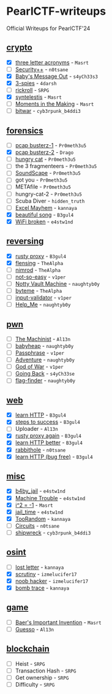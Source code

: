 # PearlCTF-writeups
Official Writeups for PearlCTF'24

## [crypto](/crypto/)

- [x] [three letter acronyms](/crypto/3-letter-acronyms) - `Masrt`
- [ ] [Security++](/crypto/security-plus) - `n0tsane`
- [x] [Baby's Message Out](/crypto/baby-rsa) - `s4yCh33s3`
- [x] [3-spies](/crypto/3-spies) - `4darsh`
- [ ] [rickroll](/crypto/pdf) - `SRPG`
- [x] [syntelestis](/crypto/syntelestis) - `Masrt`
- [ ] [Moments in the Making](/crypto/moments-in-the-making) - `Masrt`
- [ ] [bitwar](/crypto/bit-war) - `cyb3rpunk_b4ddi3`

## [forensics](/forensics/)

- [ ] [pcap busterz-1](/forensics/pcap-busterz-1) - `Pr0meth3u5`
- [x] [pcap busterz-2](/forensics/pcap-busterz-2) - `Drago`
- [ ] [hungry cat](/forensics/) - `Pr0meth3u5`
- [ ] the 3 fragmenteers - `Pr0meth3u5`
- [ ] [SoundScape](/forensics/soundscape) - `Pr0meth3u5`
- [ ] got you - `Pr0meth3u5`
- [ ] METAfile - `Pr0meth3u5`
- [ ] hungry-cat-2 - `Pr0meth3u5`
- [ ] Scuba Diver - `hidden_truth`
- [ ] [Excel Mayhem](/forensics/excel-mayhem) - `kannaya`
- [x] [beautiful song](/forensics/beautiful-song) - `B3gul4`
- [x] [WiFi broken](/forensics/wifi-broken) - `e4stw1nd`

## [reversing](/rev/)

- [x] [rusty proxy](/rev/rusty-proxy) - `B3gul4`
- [x] [flensing](/rev/flensing) - `TheAlpha`
- [ ] [nimrod](/rev/nimrod) - `TheAlpha`
- [ ] [not-so-easy](/rev/not-so-easy) - `v1per`
- [ ] [Notty Vault Machine](/rev/notty-vault-machine) - `naughtyb0y`
- [ ] [byteme](/rev/byteme) - `TheAlpha`
- [ ] [input-validator](/rev/input-validator) - `v1per`
- [ ] [Help_Me](/rev/help-me) - `naughtyb0y`

## [pwn](/pwn/)

- [ ] [The Machinist](/pwn/themachinist) - `Al13n`
- [ ] [babyheap](/pwn/babyheap) - `naughtyb0y`
- [ ] [Passphrase](/pwn/passphrase) - `v1per`
- [ ] [Adventure](/pwn/adventure) - `naughtyb0y`
- [ ] [God of War](/pwn/god-of-war) - `v1per`
- [ ] [Going Back](/pwn/going-back) - `s4yCh33se`
- [ ] [flag-finder](/pwn/flag-finder) - `naughtyb0y`

## [web](/web/)

- [x] [learn HTTP](/web/learn-http) - `B3gul4`
- [x] [steps to success](/web/steps-to-success) - `B3gul4`
- [ ] Uploader - `Al13n`
- [x] [rusty proxy again](/web/rusty-proxy-again) - `B3gul4`
- [x] [learn HTTP better](/web/v1-learn-http) - `B3gul4`
- [x] [rabbithole](/web/rabbithole) - `n0tsane`
- [x] [learn HTTP (bug free)](/web/v2-learn-http) - `B3gul4`

## [misc](/misc/)

- [x] [b4by_jail](/misc/babyjail) - `e4stw1nd`
- [x] [Machine Trouble](/misc/dfa) - `e4stw1nd`
- [x] [i^2 = -1](/misc/i-2) - `Masrt`
- [x] [jail_time](/misc/jail) - `e4stw1nd`
- [x] [TooRandom](/misc/toorandom) - `kannaya`
- [ ] [Circuits](/misc/circuits) - `n0tsane`
- [ ] [shipwreck](/misc/ship-wreck) - `cyb3rpunk_b4ddi3`

## [osint](/osint/)

- [ ] [lost letter](/osint/lost-letter) - `kannaya`
- [x] [scrutiny](/osint/scrutiny) - `izmelucifer17`
- [x] [noob hacker](/osint/noob-hacker) - `izmelucifer17` 
- [x] [bomb trace](/osint/bomb-trace) - `kannaya`

## [game](/game/)

- [ ] [Baer's Important Invention](/game/important-invention) - `Masrt`
- [ ] [Guesso](/game/guesso) - `Al13n`

## [blockchain](/blockchain/)

- [ ] Heist - `SRPG` 
- [ ] Transaction Hash - `SRPG`
- [ ] Get ownership - `SRPG`
- [ ] Difficulty - `SRPG`
